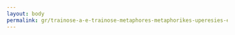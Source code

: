 ```yaml
---
layout: body
permalink: gr/trainose-a-e-trainose-metaphores-metaphorikes-uperesies-epibaton-kai-phortiou-anonume-siderodromike-etaireia/
---
```


